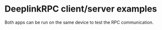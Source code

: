 # DeeplinkRPC client/server examples

Both apps can be run on the same device to test the RPC communication.